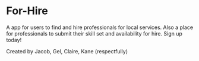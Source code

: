 # For-Hire
A app for users to find and hire professionals for local services. Also a place for professionals to submit their skill set and availability for hire. Sign up today!

Created by Jacob, Gel, Claire, Kane (respectfully)